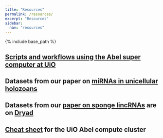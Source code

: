 ```yaml
---
title: "Resources"
permalink: /resources/
excerpt: "Resources"
sidebar: 
  nav: "resources"
---
```


{% include base_path %}

## [Scripts and workflows using the Abel super computer at UiO](/resources/abel/intro/)

## Datasets from our paper on [miRNAs in unicellular holozoans](/resources/datasets/current_biology)

## Datasets from our [paper on sponge lincRNAs](http://rspb.royalsocietypublishing.org/content/282/1821/20151746) are on [Dryad](http://datadryad.org/resource/doi:10.5061/dryad.v83fj)

## [Cheat sheet](https://github.com/jonbra/NGS-Abel/wiki/Abel-cheat-sheet) for the UiO Abel compute cluster



